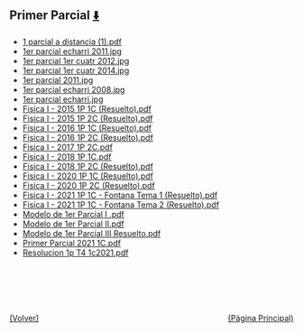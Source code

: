 
<html>
<body>
<h2>Primer Parcial <a href="https://downgit.github.io/#/home?url=https://github.com/Apuntes-FIUBA/Apuntes-Electronica/tree/main/82 - Física/8201 - Fisica I/Examenes/Parciales/Primer Parcial" style="font-size:20px">  ⬇️ </a></h2>
<ul>
    <li><a href="1 parcial a distancia (1).pdf">1 parcial a distancia (1).pdf</a></li>
    <li><a href="1er parcial  echarri 2011.jpg">1er parcial  echarri 2011.jpg</a></li>
    <li><a href="1er parcial 1er cuatr 2012.jpg">1er parcial 1er cuatr 2012.jpg</a></li>
    <li><a href="1er parcial 1er cuatr 2014.jpg">1er parcial 1er cuatr 2014.jpg</a></li>
    <li><a href="1er parcial 2011.jpg">1er parcial 2011.jpg</a></li>
    <li><a href="1er parcial echarri 2008.jpg">1er parcial echarri 2008.jpg</a></li>
    <li><a href="1er parcial echarri.jpg">1er parcial echarri.jpg</a></li>
    <li><a href="Fisica I - 2015 1P 1C (Resuelto).pdf">Fisica I - 2015 1P 1C (Resuelto).pdf</a></li>
    <li><a href="Fisica I - 2015 1P 2C (Resuelto).pdf">Fisica I - 2015 1P 2C (Resuelto).pdf</a></li>
    <li><a href="Fisica I - 2016 1P 1C (Resuelto).pdf">Fisica I - 2016 1P 1C (Resuelto).pdf</a></li>
    <li><a href="Fisica I - 2016 1P 2C (Resuelto).pdf">Fisica I - 2016 1P 2C (Resuelto).pdf</a></li>
    <li><a href="Fisica I - 2017 1P 2C.pdf">Fisica I - 2017 1P 2C.pdf</a></li>
    <li><a href="Fisica I - 2018 1P 1C.pdf">Fisica I - 2018 1P 1C.pdf</a></li>
    <li><a href="Fisica I - 2018 1P 2C (Resuelto).pdf">Fisica I - 2018 1P 2C (Resuelto).pdf</a></li>
    <li><a href="Fisica I - 2020 1P 1C (Resuelto).pdf">Fisica I - 2020 1P 1C (Resuelto).pdf</a></li>
    <li><a href="Fisica I - 2020 1P 2C (Resuelto).pdf">Fisica I - 2020 1P 2C (Resuelto).pdf</a></li>
    <li><a href="Fisica I - 2021 1P 1C - Fontana Tema 1 (Resuelto).pdf">Fisica I - 2021 1P 1C - Fontana Tema 1 (Resuelto).pdf</a></li>
    <li><a href="Fisica I - 2021 1P 1C - Fontana Tema 2 (Resuelto).pdf">Fisica I - 2021 1P 1C - Fontana Tema 2 (Resuelto).pdf</a></li>
    <li><a href="Modelo de 1er Parcial I .pdf">Modelo de 1er Parcial I .pdf</a></li>
    <li><a href="Modelo de 1er Parcial II.pdf">Modelo de 1er Parcial II.pdf</a></li>
    <li><a href="Modelo de 1er Parcial III Resuelto.pdf">Modelo de 1er Parcial III Resuelto.pdf</a></li>
    <li><a href="Primer Parcial 2021 1C.pdf">Primer Parcial 2021 1C.pdf</a></li>
    <li><a href="Resolucion 1p T4 1c2021.pdf">Resolucion 1p T4 1c2021.pdf</a></li>
</ul>
</body>
</html>




<br><br><br><br><br><a href="../" style="float: left">(Volver)</a> <a href="https://apuntes-fiuba.github.io/Apuntes-Electronica" style="float: right">(Página Principal)</a>
